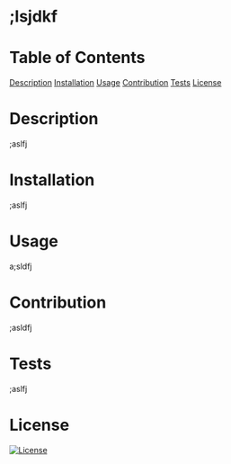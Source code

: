 
# ;lsjdkf

# Table of Contents
[Description](#Description)  [Installation](#Installation)  [Usage](#Usage) [Contribution](#Contribution) [Tests](#Tests) [License](#License)

# Description 
;aslfj
    
# Installation
;aslfj

# Usage
a;sldfj

# Contribution
;asldfj

# Tests
;aslfj

# License

[![License](https://img.shields.io/badge/License-Apache_2.0-blue.svg)](https://opensource.org/licenses/Apache-2.0)

    
    